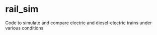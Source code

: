 # rail_sim
Code to simulate and compare electric and diesel-electric trains under various conditions
